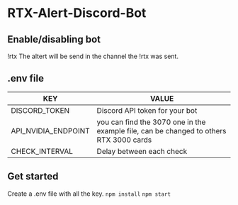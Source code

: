 # RTX-Alert-Discord-Bot
## Enable/disabling bot
!rtx
The altert will be send in the channel the !rtx was sent. 


## .env file
| KEY  | VALUE  |
|---|---|
|DISCORD_TOKEN   |Discord API token for your bot   |
| API_NVIDIA_ENDPOINT  | you can find the 3070 one in the example file, can be changed to others RTX 3000 cards   |
| CHECK_INTERVAL  | Delay between each check  |


## Get started

Create a .env file with all the key.
```npm install```
```npm start```
